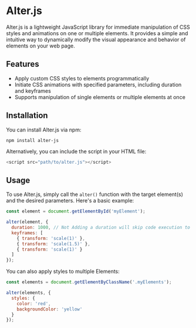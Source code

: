 # Alter.js

Alter.js is a lightweight JavaScript library for immediate manipulation of CSS styles and animations on one or multiple elements. It provides a simple and intuitive way to dynamically modify the visual appearance and behavior of elements on your web page.

## Features

- Apply custom CSS styles to elements programmatically
- Initiate CSS animations with specified parameters, including duration and keyframes
- Supports manipulation of single elements or multiple elements at once

## Installation

You can install Alter.js via npm:

```shell
npm install alter-js
```
Alternatively, you can include the script in your HTML file:
```php
<script src="path/to/alter.js"></script>
```

## Usage
To use Alter.js, simply call the `alter()` function with the target element(s) and the desired parameters. Here's a basic example:
```js
const element = document.getElementById('myElement');

alter(element, {
  duration: 1000, // Not Adding a duration will skip code execution to the last keyframe
  keyframes: [
    { transform: 'scale(1)' },
    { transform: 'scale(1.5)' },
    { transform: 'scale(1)' }
  ]
});
```
You can also apply styles to multiple Elements:
```js
const elements = document.getElementByClassName('.myElements');

alter(elements, {
  styles: {
    color: 'red',
    backgroundColor: 'yellow'
  }
});
```
